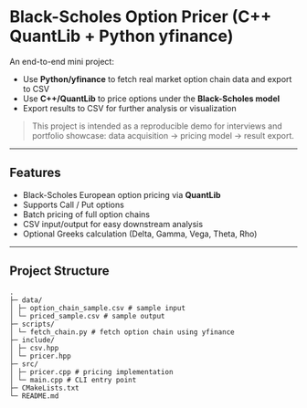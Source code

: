# Black-Scholes Option Pricer (C++ QuantLib + Python yfinance)

An end-to-end mini project:  
- Use **Python/yfinance** to fetch real market option chain data and export to CSV  
- Use **C++/QuantLib** to price options under the **Black-Scholes model**  
- Export results to CSV for further analysis or visualization  

> This project is intended as a reproducible demo for interviews and portfolio showcase: data acquisition → pricing model → result export.

---

## Features
- Black-Scholes European option pricing via **QuantLib**  
- Supports Call / Put options  
- Batch pricing of full option chains  
- CSV input/output for easy downstream analysis  
- Optional Greeks calculation (Delta, Gamma, Vega, Theta, Rho)

---

## Project Structure
```text
.
├─ data/
│ ├─ option_chain_sample.csv # sample input
│ └─ priced_sample.csv # sample output
├─ scripts/
│ └─ fetch_chain.py # fetch option chain using yfinance
├─ include/
│ ├─ csv.hpp
│ └─ pricer.hpp
├─ src/
│ ├─ pricer.cpp # pricing implementation
│ └─ main.cpp # CLI entry point
├─ CMakeLists.txt
└─ README.md
